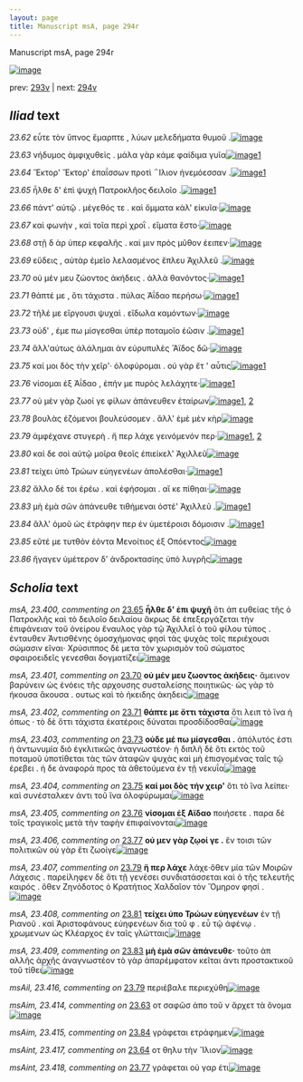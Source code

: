 ```yaml
---
layout: page
title: Manuscript msA, page 294r
---
```


Manuscript msA, page 294r

[![image](http://www.homermultitext.org/iipsrv?OBJ=IIP,1.0&FIF=/project/homer/pyramidal/deepzoom/hmt/vaimg/2017a/VA294RN_0464.tif&WID=100&CVT=JPEG)](http://www.homermultitext.org/ict2/?urn=urn:cite2:hmt:vaimg.2017a:VA294RN_0464)

prev:  [293v](../293v/) | next:  [294v](../294v/)

## *Iliad* text

*23.62* <a id="23.62"/> εὖτε τὸν ὕπνος ἔμαρπτε , λύων μελεδήματα θυμοῦ .[![image](http://www.homermultitext.org/iipsrv?OBJ=IIP,1.0&FIF=/project/homer/pyramidal/deepzoom/hmt/vaimg/2017a/VA294RN_0464.tif&RGN=0.201,0.2155,0.438,0.0278&WID=1000&CVT=JPEG)](http://www.homermultitext.org/ict2/?urn=urn:cite2:hmt:vaimg.2017a:VA294RN_0464@0.201,0.2155,0.438,0.0278)

*23.63* <a id="23.63"/> νήδυμος ἀμφιχυθεὶς . μάλα γὰρ κάμε φαίδιμα γυῖα[![image](http://www.homermultitext.org/iipsrv?OBJ=IIP,1.0&FIF=/project/homer/pyramidal/deepzoom/hmt/vaimg/2017a/VA294RN_0464.tif&RGN=0.205,0.2402,0.434,0.0255&WID=1000&CVT=JPEG)](http://www.homermultitext.org/ict2/?urn=urn:cite2:hmt:vaimg.2017a:VA294RN_0464@0.205,0.2402,0.434,0.0255)[1](#msAim_23.414)

*23.64* <a id="23.64"/> Ἕκτορ' Ἕκτορ' ἐπαΐσσων προτὶ ΅Ιλιον ἠνεμόεσσαν .[![image](http://www.homermultitext.org/iipsrv?OBJ=IIP,1.0&FIF=/project/homer/pyramidal/deepzoom/hmt/vaimg/2017a/VA294RN_0464.tif&RGN=0.202,0.2598,0.4,0.0248&WID=1000&CVT=JPEG)](http://www.homermultitext.org/ict2/?urn=urn:cite2:hmt:vaimg.2017a:VA294RN_0464@0.202,0.2598,0.4,0.0248)[1](#msAint_23.417)

*23.65* <a id="23.65"/> ἦλθε δ' ἐπὶ ψυχὴ Πατροκλῆος̓ δειλοῖο .[![image](http://www.homermultitext.org/iipsrv?OBJ=IIP,1.0&FIF=/project/homer/pyramidal/deepzoom/hmt/vaimg/2017a/VA294RN_0464.tif&RGN=0.205,0.2793,0.351,0.0255&WID=1000&CVT=JPEG)](http://www.homermultitext.org/ict2/?urn=urn:cite2:hmt:vaimg.2017a:VA294RN_0464@0.205,0.2793,0.351,0.0255)[1](#msA_23.400)

*23.66* <a id="23.66"/> πάντ' αὐτῷ . μέγεθός τε . καὶ ὄμματα κὰλ' εἰκυῖα·[![image](http://www.homermultitext.org/iipsrv?OBJ=IIP,1.0&FIF=/project/homer/pyramidal/deepzoom/hmt/vaimg/2017a/VA294RN_0464.tif&RGN=0.202,0.3003,0.419,0.024&WID=1000&CVT=JPEG)](http://www.homermultitext.org/ict2/?urn=urn:cite2:hmt:vaimg.2017a:VA294RN_0464@0.202,0.3003,0.419,0.024)

*23.67* <a id="23.67"/> καὶ φωνὴν , καὶ τοῖα περὶ χροῒ . εἵματα ἕστο·[![image](http://www.homermultitext.org/iipsrv?OBJ=IIP,1.0&FIF=/project/homer/pyramidal/deepzoom/hmt/vaimg/2017a/VA294RN_0464.tif&RGN=0.203,0.3168,0.394,0.024&WID=1000&CVT=JPEG)](http://www.homermultitext.org/ict2/?urn=urn:cite2:hmt:vaimg.2017a:VA294RN_0464@0.203,0.3168,0.394,0.024)

*23.68* <a id="23.68"/> στῇ δ ὰρ ὑπερ κεφαλῆς . καί μιν πρὸς μῦθον έειπεν·[![image](http://www.homermultitext.org/iipsrv?OBJ=IIP,1.0&FIF=/project/homer/pyramidal/deepzoom/hmt/vaimg/2017a/VA294RN_0464.tif&RGN=0.19,0.3363,0.434,0.0278&WID=1000&CVT=JPEG)](http://www.homermultitext.org/ict2/?urn=urn:cite2:hmt:vaimg.2017a:VA294RN_0464@0.19,0.3363,0.434,0.0278)

*23.69* <a id="23.69"/> εὕδεις , αὐτὰρ ἐμεῖο λελασμένος ἔπλευ Ἀχιλλεῦ .[![image](http://www.homermultitext.org/iipsrv?OBJ=IIP,1.0&FIF=/project/homer/pyramidal/deepzoom/hmt/vaimg/2017a/VA294RN_0464.tif&RGN=0.205,0.3551,0.419,0.03&WID=1000&CVT=JPEG)](http://www.homermultitext.org/ict2/?urn=urn:cite2:hmt:vaimg.2017a:VA294RN_0464@0.205,0.3551,0.419,0.03)

*23.70* <a id="23.70"/> οὐ μέν μευ ζώοντος ἀκήδεις . ἀλλὰ θανόντος·[![image](http://www.homermultitext.org/iipsrv?OBJ=IIP,1.0&FIF=/project/homer/pyramidal/deepzoom/hmt/vaimg/2017a/VA294RN_0464.tif&RGN=0.201,0.3769,0.394,0.024&WID=1000&CVT=JPEG)](http://www.homermultitext.org/ict2/?urn=urn:cite2:hmt:vaimg.2017a:VA294RN_0464@0.201,0.3769,0.394,0.024)[1](#msA_23.401)

*23.71* <a id="23.71"/> θάπτέ με , ὅτι τάχιστα . πύλας Ἀΐδαο περήσω·[![image](http://www.homermultitext.org/iipsrv?OBJ=IIP,1.0&FIF=/project/homer/pyramidal/deepzoom/hmt/vaimg/2017a/VA294RN_0464.tif&RGN=0.199,0.3934,0.404,0.0278&WID=1000&CVT=JPEG)](http://www.homermultitext.org/ict2/?urn=urn:cite2:hmt:vaimg.2017a:VA294RN_0464@0.199,0.3934,0.404,0.0278)[1](#msA_23.402)

*23.72* <a id="23.72"/> τῆλέ με εἴργουσι ψυχαὶ . εἴδωλα καμόντων·[![image](http://www.homermultitext.org/iipsrv?OBJ=IIP,1.0&FIF=/project/homer/pyramidal/deepzoom/hmt/vaimg/2017a/VA294RN_0464.tif&RGN=0.198,0.4122,0.392,0.024&WID=1000&CVT=JPEG)](http://www.homermultitext.org/ict2/?urn=urn:cite2:hmt:vaimg.2017a:VA294RN_0464@0.198,0.4122,0.392,0.024)

*23.73* <a id="23.73"/> οὐδ' , έμε πω μίσγεσθαι ὑπὲρ ποταμοῖο ἐῶσιν .[![image](http://www.homermultitext.org/iipsrv?OBJ=IIP,1.0&FIF=/project/homer/pyramidal/deepzoom/hmt/vaimg/2017a/VA294RN_0464.tif&RGN=0.201,0.4317,0.377,0.0233&WID=1000&CVT=JPEG)](http://www.homermultitext.org/ict2/?urn=urn:cite2:hmt:vaimg.2017a:VA294RN_0464@0.201,0.4317,0.377,0.0233)[1](#msA_23.403)

*23.74* <a id="23.74"/> ἂλλ'αύτως ἀλάλημαι ἀν εὐρυπυλὲς Ἄϊδος δῶ·[![image](http://www.homermultitext.org/iipsrv?OBJ=IIP,1.0&FIF=/project/homer/pyramidal/deepzoom/hmt/vaimg/2017a/VA294RN_0464.tif&RGN=0.193,0.4489,0.403,0.027&WID=1000&CVT=JPEG)](http://www.homermultitext.org/ict2/?urn=urn:cite2:hmt:vaimg.2017a:VA294RN_0464@0.193,0.4489,0.403,0.027)

*23.75* <a id="23.75"/> καί μοι δὸς τὴν χεῖρ'· ὀλοφύρομαι . οὐ γὰρ ἔτ ' αὖτις[![image](http://www.homermultitext.org/iipsrv?OBJ=IIP,1.0&FIF=/project/homer/pyramidal/deepzoom/hmt/vaimg/2017a/VA294RN_0464.tif&RGN=0.196,0.4692,0.414,0.0263&WID=1000&CVT=JPEG)](http://www.homermultitext.org/ict2/?urn=urn:cite2:hmt:vaimg.2017a:VA294RN_0464@0.196,0.4692,0.414,0.0263)[1](#msA_23.404)

*23.76* <a id="23.76"/> νίσομαι ἐξ Ἀΐδαο , ἐπήν με πυρὸς λελάχητε·[![image](http://www.homermultitext.org/iipsrv?OBJ=IIP,1.0&FIF=/project/homer/pyramidal/deepzoom/hmt/vaimg/2017a/VA294RN_0464.tif&RGN=0.195,0.488,0.398,0.0263&WID=1000&CVT=JPEG)](http://www.homermultitext.org/ict2/?urn=urn:cite2:hmt:vaimg.2017a:VA294RN_0464@0.195,0.488,0.398,0.0263)[1](#msA_23.405)

*23.77* <a id="23.77"/> οὐ μὲν γὰρ ζωοί γε φίλων ἀπάνευθεν ἑταίρων[![image](http://www.homermultitext.org/iipsrv?OBJ=IIP,1.0&FIF=/project/homer/pyramidal/deepzoom/hmt/vaimg/2017a/VA294RN_0464.tif&RGN=0.193,0.506,0.408,0.0255&WID=1000&CVT=JPEG)](http://www.homermultitext.org/ict2/?urn=urn:cite2:hmt:vaimg.2017a:VA294RN_0464@0.193,0.506,0.408,0.0255)[1](#msAint_23.418), [2](#msA_23.406)

*23.78* <a id="23.78"/> βουλὰς ἑζόμενοι βουλεύσομεν . ἂλλ' ἐμὲ μὲν κὴρ[![image](http://www.homermultitext.org/iipsrv?OBJ=IIP,1.0&FIF=/project/homer/pyramidal/deepzoom/hmt/vaimg/2017a/VA294RN_0464.tif&RGN=0.195,0.524,0.411,0.0263&WID=1000&CVT=JPEG)](http://www.homermultitext.org/ict2/?urn=urn:cite2:hmt:vaimg.2017a:VA294RN_0464@0.195,0.524,0.411,0.0263)

*23.79* <a id="23.79"/> ἀμφέχανε στυγερὴ . ἥ περ λάχε γεινόμενόν περ·[![image](http://www.homermultitext.org/iipsrv?OBJ=IIP,1.0&FIF=/project/homer/pyramidal/deepzoom/hmt/vaimg/2017a/VA294RN_0464.tif&RGN=0.196,0.5443,0.408,0.0255&WID=1000&CVT=JPEG)](http://www.homermultitext.org/ict2/?urn=urn:cite2:hmt:vaimg.2017a:VA294RN_0464@0.196,0.5443,0.408,0.0255)[1](#msA_23.407), [2](#msAil_23.416)

*23.80* <a id="23.80"/> καὶ δε σοὶ αὐτῷ μοῖρα θεοῖς ἐπιείκελ' Ἀχιλλεῦ[![image](http://www.homermultitext.org/iipsrv?OBJ=IIP,1.0&FIF=/project/homer/pyramidal/deepzoom/hmt/vaimg/2017a/VA294RN_0464.tif&RGN=0.195,0.5631,0.411,0.0263&WID=1000&CVT=JPEG)](http://www.homermultitext.org/ict2/?urn=urn:cite2:hmt:vaimg.2017a:VA294RN_0464@0.195,0.5631,0.411,0.0263)

*23.81* <a id="23.81"/> τείχει ὑπὸ Τρώων εὐηγενέων ἀπολέσθαι·[![image](http://www.homermultitext.org/iipsrv?OBJ=IIP,1.0&FIF=/project/homer/pyramidal/deepzoom/hmt/vaimg/2017a/VA294RN_0464.tif&RGN=0.182,0.5833,0.398,0.0233&WID=1000&CVT=JPEG)](http://www.homermultitext.org/ict2/?urn=urn:cite2:hmt:vaimg.2017a:VA294RN_0464@0.182,0.5833,0.398,0.0233)[1](#msA_23.408)

*23.82* <a id="23.82"/> ἄλλο δέ τοι ἐρέω . καὶ ἐφήσομαι . αἴ κε πίθηαι·[![image](http://www.homermultitext.org/iipsrv?OBJ=IIP,1.0&FIF=/project/homer/pyramidal/deepzoom/hmt/vaimg/2017a/VA294RN_0464.tif&RGN=0.188,0.5998,0.406,0.0255&WID=1000&CVT=JPEG)](http://www.homermultitext.org/ict2/?urn=urn:cite2:hmt:vaimg.2017a:VA294RN_0464@0.188,0.5998,0.406,0.0255)

*23.83* <a id="23.83"/> μὴ ἐμὰ σῶν ἀπάνευθε τιθήμεναι ὀστέ' Ἀχιλλεῦ .[![image](http://www.homermultitext.org/iipsrv?OBJ=IIP,1.0&FIF=/project/homer/pyramidal/deepzoom/hmt/vaimg/2017a/VA294RN_0464.tif&RGN=0.185,0.6209,0.431,0.0263&WID=1000&CVT=JPEG)](http://www.homermultitext.org/ict2/?urn=urn:cite2:hmt:vaimg.2017a:VA294RN_0464@0.185,0.6209,0.431,0.0263)[1](#msA_23.409)

*23.84* <a id="23.84"/> ἂλλ' ὁμοῦ ὡς ἐτράφην περ ἐν ὑμετέροισι δόμοισιν .[![image](http://www.homermultitext.org/iipsrv?OBJ=IIP,1.0&FIF=/project/homer/pyramidal/deepzoom/hmt/vaimg/2017a/VA294RN_0464.tif&RGN=0.186,0.6359,0.443,0.03&WID=1000&CVT=JPEG)](http://www.homermultitext.org/ict2/?urn=urn:cite2:hmt:vaimg.2017a:VA294RN_0464@0.186,0.6359,0.443,0.03)[1](#msAim_23.415)

*23.85* <a id="23.85"/> εῦτέ με τυτθὸν ἐόντα Μενοίτιος ἐξ Οπόεντος[![image](http://www.homermultitext.org/iipsrv?OBJ=IIP,1.0&FIF=/project/homer/pyramidal/deepzoom/hmt/vaimg/2017a/VA294RN_0464.tif&RGN=0.181,0.6562,0.418,0.0323&WID=1000&CVT=JPEG)](http://www.homermultitext.org/ict2/?urn=urn:cite2:hmt:vaimg.2017a:VA294RN_0464@0.181,0.6562,0.418,0.0323)

*23.86* <a id="23.86"/> ἤγαγεν ὑμέτερον δ' ἀνδροκτασίης ὑπὸ λυγρῆς[![image](http://www.homermultitext.org/iipsrv?OBJ=IIP,1.0&FIF=/project/homer/pyramidal/deepzoom/hmt/vaimg/2017a/VA294RN_0464.tif&RGN=0.181,0.6562,0.418,0.0323&WID=1000&CVT=JPEG)](http://www.homermultitext.org/ict2/?urn=urn:cite2:hmt:vaimg.2017a:VA294RN_0464@0.181,0.6562,0.418,0.0323)

## *Scholia* text

*msA, 23.400, commenting on* [23.65](#23.65)  <a id="msA_23.400"/> **ἦλθε δ' ἐπι ψυχῆ** ὅτι ἀπ ευθείας τῆς ὁ Πατροκλῆς καὶ τὸ δειλοῖο δειλαίου ἄκρως δὲ ἐπεξεργάζεται τὴν ἐπιφάνειαν τοῦ ὀνείρου ἔναυλος γὰρ τῷ Ἀχιλλεῖ ὁ τοῦ φίλου τύπος . ἐνταυθεν Ἀντισθένης ὁμοσχήμονας φησὶ τὰς ψυχὰς τοῖς περιέχουσι σώμασιν εῖναι· Χρύσιππος δὲ μετα τὸν χωρισμὸν τοῦ σώματος σφαιροειδεῖς γενεσθαι δογματίζει[![image](http://www.homermultitext.org/iipsrv?OBJ=IIP,1.0&FIF=/project/homer/pyramidal/deepzoom/hmt/vaimg/2017a/VA294RN_0464.tif&RGN=0.621,0.2838,0.215,0.1284&WID=1000&CVT=JPEG)](http://www.homermultitext.org/ict2/?urn=urn:cite2:hmt:vaimg.2017a:VA294RN_0464@0.621,0.2838,0.215,0.1284)

*msA, 23.401, commenting on* [23.70](#23.70)  <a id="msA_23.401"/> **οὐ μέν μευ ζωοντος ἀκήδεις·** ἄμεινον βαρύνειν ὡς ἐνόεις τῆς αρχουσης συσταλείσης ποιητικῶς· ὡς γὰρ τὸ ήκουσα ἄκουσα . ουτως καὶ τὸ ἠκειδης ἀκηδεις[![image](http://www.homermultitext.org/iipsrv?OBJ=IIP,1.0&FIF=/project/homer/pyramidal/deepzoom/hmt/vaimg/2017a/VA294RN_0464.tif&RGN=0.615,0.4017,0.217,0.0646&WID=1000&CVT=JPEG)](http://www.homermultitext.org/ict2/?urn=urn:cite2:hmt:vaimg.2017a:VA294RN_0464@0.615,0.4017,0.217,0.0646)

*msA, 23.402, commenting on* [23.71](#23.71)  <a id="msA_23.402"/> **θάπτε με ὅττι τάχιστα** ὅτι λειπ τὸ ἵνα ἠ όπως · τὸ δὲ ὅττι τάχιστα ἐκατέροις δύναται προσδίδοσθαι[![image](http://www.homermultitext.org/iipsrv?OBJ=IIP,1.0&FIF=/project/homer/pyramidal/deepzoom/hmt/vaimg/2017a/VA294RN_0464.tif&RGN=0.607,0.461,0.214,0.0413&WID=1000&CVT=JPEG)](http://www.homermultitext.org/ict2/?urn=urn:cite2:hmt:vaimg.2017a:VA294RN_0464@0.607,0.461,0.214,0.0413)

*msA, 23.403, commenting on* [23.73](#23.73)  <a id="msA_23.403"/> **οὐδε μέ πω μίσγεσθαι .** ἀπόλυτός ἐστι ἡ ἀντωνυμία διὸ ἐγκλιτικῶς ἀναγνωστέον· ἡ διπλῆ δὲ ὅτι εκτὸς τοῦ ποταμοῦ ὑποτίθεται τὰς τῶν ἀταφῶν ψυχὰς καὶ μὴ ἐπισγομένας ταῖς τῷ ἐρεβει . ἡ δε ἀναφορά προς τὰ ἀθετούμενα ἐν τῇ νεκυΐα[![image](http://www.homermultitext.org/iipsrv?OBJ=IIP,1.0&FIF=/project/homer/pyramidal/deepzoom/hmt/vaimg/2017a/VA294RN_0464.tif&RGN=0.61,0.4985,0.231,0.0856&WID=1000&CVT=JPEG)](http://www.homermultitext.org/ict2/?urn=urn:cite2:hmt:vaimg.2017a:VA294RN_0464@0.61,0.4985,0.231,0.0856)

*msA, 23.404, commenting on* [23.75](#23.75)  <a id="msA_23.404"/> **καί μοι δὸς τήν χειρ'** ὅτι τὸ ἵνα λείπει· καὶ συνέσταλκεν ἀντι τοῦ ἵνα ὀλοφύρωμαι[![image](http://www.homermultitext.org/iipsrv?OBJ=IIP,1.0&FIF=/project/homer/pyramidal/deepzoom/hmt/vaimg/2017a/VA294RN_0464.tif&RGN=0.614,0.5811,0.202,0.045&WID=1000&CVT=JPEG)](http://www.homermultitext.org/ict2/?urn=urn:cite2:hmt:vaimg.2017a:VA294RN_0464@0.614,0.5811,0.202,0.045)

*msA, 23.405, commenting on* [23.76](#23.76)  <a id="msA_23.405"/> **νίσομαι ἐξ Αϊδαο** ποιήσετε . παρα δὲ τοῖς τραγικοῖς μετὰ τὴν ταφὴν ἐπιφαίνονται[![image](http://www.homermultitext.org/iipsrv?OBJ=IIP,1.0&FIF=/project/homer/pyramidal/deepzoom/hmt/vaimg/2017a/VA294RN_0464.tif&RGN=0.621,0.6239,0.192,0.039&WID=1000&CVT=JPEG)](http://www.homermultitext.org/ict2/?urn=urn:cite2:hmt:vaimg.2017a:VA294RN_0464@0.621,0.6239,0.192,0.039)

*msA, 23.406, commenting on* [23.77](#23.77)  <a id="msA_23.406"/> **οὐ μεν γὰρ ζῳοί γε .** ἔν τοισι τῶν πολιτικῶν οὐ γὰρ ἔτι ζωοίγε[![image](http://www.homermultitext.org/iipsrv?OBJ=IIP,1.0&FIF=/project/homer/pyramidal/deepzoom/hmt/vaimg/2017a/VA294RN_0464.tif&RGN=0.621,0.6577,0.191,0.033&WID=1000&CVT=JPEG)](http://www.homermultitext.org/ict2/?urn=urn:cite2:hmt:vaimg.2017a:VA294RN_0464@0.621,0.6577,0.191,0.033)

*msA, 23.407, commenting on* [23.79](#23.79)  <a id="msA_23.407"/> **ἥ περ λάχε** λάχε·ὅθεν μία τῶν Μοιρῶν Λάχεσις . παρείληφεν δὲ ὅτι τῇ γενέσει συνδιατάσσεται καὶ ὁ τῆς τελευτῆς καιρός . ὅθεν Ζηνόδοτος ὁ Κρατήτιος Χαλδαῖον τὸν Ὅμηρον φησί .[![image](http://www.homermultitext.org/iipsrv?OBJ=IIP,1.0&FIF=/project/homer/pyramidal/deepzoom/hmt/vaimg/2017a/VA294RN_0464.tif&RGN=0.162,0.6847,0.654,0.0578&WID=1000&CVT=JPEG)](http://www.homermultitext.org/ict2/?urn=urn:cite2:hmt:vaimg.2017a:VA294RN_0464@0.162,0.6847,0.654,0.0578)

*msA, 23.408, commenting on* [23.81](#23.81)  <a id="msA_23.408"/> **τείχει ὑπο Τρώων εὐηγενέων** ἐν τῇ Ριανοῦ . καὶ Ἀριστοφάνους εὐηφενέων δια τοῦ φ . εὖ τῷ ἀφένῳ . χρωμενων ὡς Κλέαρχος ἐν ταῖς γλώτταις[![image](http://www.homermultitext.org/iipsrv?OBJ=IIP,1.0&FIF=/project/homer/pyramidal/deepzoom/hmt/vaimg/2017a/VA294RN_0464.tif&RGN=0.181,0.7207,0.64,0.039&WID=1000&CVT=JPEG)](http://www.homermultitext.org/ict2/?urn=urn:cite2:hmt:vaimg.2017a:VA294RN_0464@0.181,0.7207,0.64,0.039)

*msA, 23.409, commenting on* [23.83](#23.83)  <a id="msA_23.409"/> **μὴ ἐμὰ σῶν ἀπάνευθε·** τοῦτο ἀπ αλλῆς ἀρχῆς ἀναγνωστέον τὸ γὰρ ἀπαρέμφατον κεῖται ἀντι προστακτικοῦ τοῦ τίθει[![image](http://www.homermultitext.org/iipsrv?OBJ=IIP,1.0&FIF=/project/homer/pyramidal/deepzoom/hmt/vaimg/2017a/VA294RN_0464.tif&RGN=0.184,0.7462,0.627,0.0338&WID=1000&CVT=JPEG)](http://www.homermultitext.org/ict2/?urn=urn:cite2:hmt:vaimg.2017a:VA294RN_0464@0.184,0.7462,0.627,0.0338)

*msAil, 23.416, commenting on* [23.79](#23.79)  <a id="msAil_23.416"/> περιέβαλε περιεχύθη[![image](http://www.homermultitext.org/iipsrv?OBJ=IIP,1.0&FIF=/project/homer/pyramidal/deepzoom/hmt/vaimg/2017a/VA294RN_0464.tif&RGN=0.41,0.5435,0.11,0.0135&WID=1000&CVT=JPEG)](http://www.homermultitext.org/ict2/?urn=urn:cite2:hmt:vaimg.2017a:VA294RN_0464@0.41,0.5435,0.11,0.0135)

*msAim, 23.414, commenting on* [23.63](#23.63)  <a id="msAim_23.414"/> οτ σαφῶσ ἀπο τοῦ ν ἄρχετ τὰ ὄνομα[![image](http://www.homermultitext.org/iipsrv?OBJ=IIP,1.0&FIF=/project/homer/pyramidal/deepzoom/hmt/vaimg/2017a/VA294RN_0464.tif&RGN=0.635,0.2282,0.078,0.0263&WID=1000&CVT=JPEG)](http://www.homermultitext.org/ict2/?urn=urn:cite2:hmt:vaimg.2017a:VA294RN_0464@0.635,0.2282,0.078,0.0263)

*msAim, 23.415, commenting on* [23.84](#23.84)  <a id="msAim_23.415"/> γράφεται ετράφημεν[![image](http://www.homermultitext.org/iipsrv?OBJ=IIP,1.0&FIF=/project/homer/pyramidal/deepzoom/hmt/vaimg/2017a/VA294RN_0464.tif&RGN=0.569,0.6389,0.061,0.0263&WID=1000&CVT=JPEG)](http://www.homermultitext.org/ict2/?urn=urn:cite2:hmt:vaimg.2017a:VA294RN_0464@0.569,0.6389,0.061,0.0263)

*msAint, 23.417, commenting on* [23.64](#23.64)  <a id="msAint_23.417"/> οτ θηλυ τὴν Ἴλιον[![image](http://www.homermultitext.org/iipsrv?OBJ=IIP,1.0&FIF=/project/homer/pyramidal/deepzoom/hmt/vaimg/2017a/VA294RN_0464.tif&RGN=0.125,0.2583,0.064,0.0233&WID=1000&CVT=JPEG)](http://www.homermultitext.org/ict2/?urn=urn:cite2:hmt:vaimg.2017a:VA294RN_0464@0.125,0.2583,0.064,0.0233)

*msAint, 23.418, commenting on* [23.77](#23.77)  <a id="msAint_23.418"/> γράφεται οὐ γαρ έτι[![image](http://www.homermultitext.org/iipsrv?OBJ=IIP,1.0&FIF=/project/homer/pyramidal/deepzoom/hmt/vaimg/2017a/VA294RN_0464.tif&RGN=0.121,0.5023,0.07,0.03&WID=1000&CVT=JPEG)](http://www.homermultitext.org/ict2/?urn=urn:cite2:hmt:vaimg.2017a:VA294RN_0464@0.121,0.5023,0.07,0.03)